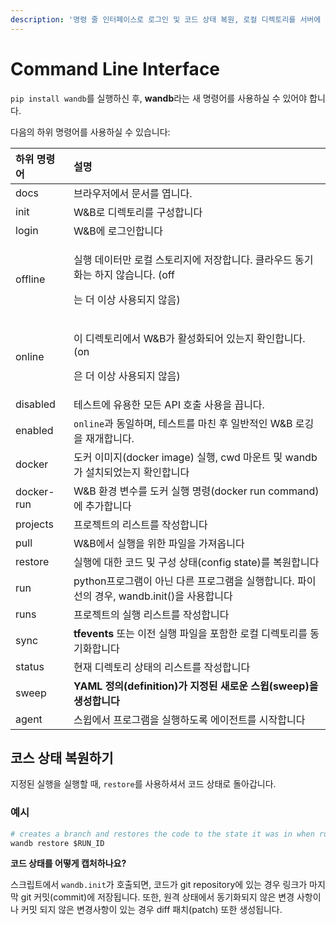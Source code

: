 ```yaml
---
description: '명령 줄 인터페이스로 로그인 및 코드 상태 복원, 로컬 디렉토리를 서버에 동기화, 그리고 초매개변수 스윕을 실행하실 수 있습니다'
---
```


# Command Line Interface

`pip install wandb`를 실행하신 후, **wandb**라는 새 명령어를 사용하실 수 있어야 합니다.  


다음의 하위 명령어를 사용하실 수 있습니다:

<table>
  <thead>
    <tr>
      <th style="text-align:left">&#xD558;&#xC704; &#xBA85;&#xB839;&#xC5B4;</th>
      <th style="text-align:left">&#xC124;&#xBA85;</th>
    </tr>
  </thead>
  <tbody>
    <tr>
      <td style="text-align:left">docs</td>
      <td style="text-align:left">&#xBE0C;&#xB77C;&#xC6B0;&#xC800;&#xC5D0;&#xC11C; &#xBB38;&#xC11C;&#xB97C;
        &#xC5FD;&#xB2C8;&#xB2E4;.</td>
    </tr>
    <tr>
      <td style="text-align:left">init</td>
      <td style="text-align:left">W&amp;B&#xB85C; &#xB514;&#xB809;&#xD1A0;&#xB9AC;&#xB97C; &#xAD6C;&#xC131;&#xD569;&#xB2C8;&#xB2E4;</td>
    </tr>
    <tr>
      <td style="text-align:left">login</td>
      <td style="text-align:left">W&amp;B&#xC5D0; &#xB85C;&#xADF8;&#xC778;&#xD569;&#xB2C8;&#xB2E4;</td>
    </tr>
    <tr>
      <td style="text-align:left">offline</td>
      <td style="text-align:left">
        <p>&#xC2E4;&#xD589; &#xB370;&#xC774;&#xD130;&#xB9CC; &#xB85C;&#xCEEC; &#xC2A4;&#xD1A0;&#xB9AC;&#xC9C0;&#xC5D0;
          &#xC800;&#xC7A5;&#xD569;&#xB2C8;&#xB2E4;. &#xD074;&#xB77C;&#xC6B0;&#xB4DC;
          &#xB3D9;&#xAE30;&#xD654;&#xB294; &#xD558;&#xC9C0; &#xC54A;&#xC2B5;&#xB2C8;&#xB2E4;.
          (off</p>
        <p>&#xB294; &#xB354; &#xC774;&#xC0C1; &#xC0AC;&#xC6A9;&#xB418;&#xC9C0; &#xC54A;&#xC74C;)</p>
      </td>
    </tr>
    <tr>
      <td style="text-align:left">online</td>
      <td style="text-align:left">
        <p>&#xC774; &#xB514;&#xB809;&#xD1A0;&#xB9AC;&#xC5D0;&#xC11C; W&amp;B&#xAC00;
          &#xD65C;&#xC131;&#xD654;&#xB418;&#xC5B4; &#xC788;&#xB294;&#xC9C0; &#xD655;&#xC778;&#xD569;&#xB2C8;&#xB2E4;.
          (on</p>
        <p>&#xC740; &#xB354; &#xC774;&#xC0C1; &#xC0AC;&#xC6A9;&#xB418;&#xC9C0; &#xC54A;&#xC74C;)</p>
      </td>
    </tr>
    <tr>
      <td style="text-align:left">disabled</td>
      <td style="text-align:left">&#xD14C;&#xC2A4;&#xD2B8;&#xC5D0; &#xC720;&#xC6A9;&#xD55C; &#xBAA8;&#xB4E0;
        API &#xD638;&#xCD9C; &#xC0AC;&#xC6A9;&#xC744; &#xB055;&#xB2C8;&#xB2E4;.</td>
    </tr>
    <tr>
      <td style="text-align:left">enabled</td>
      <td style="text-align:left"><code>online</code>&#xACFC; &#xB3D9;&#xC77C;&#xD558;&#xBA70;, &#xD14C;&#xC2A4;&#xD2B8;&#xB97C;
        &#xB9C8;&#xCE5C; &#xD6C4; &#xC77C;&#xBC18;&#xC801;&#xC778; W&amp;B &#xB85C;&#xAE45;&#xC744;
        &#xC7AC;&#xAC1C;&#xD569;&#xB2C8;&#xB2E4;.</td>
    </tr>
    <tr>
      <td style="text-align:left">docker</td>
      <td style="text-align:left">&#xB3C4;&#xCEE4; &#xC774;&#xBBF8;&#xC9C0;(docker image) &#xC2E4;&#xD589;,
        cwd &#xB9C8;&#xC6B4;&#xD2B8; &#xBC0F; wandb&#xAC00; &#xC124;&#xCE58;&#xB418;&#xC5C8;&#xB294;&#xC9C0;
        &#xD655;&#xC778;&#xD569;&#xB2C8;&#xB2E4;</td>
    </tr>
    <tr>
      <td style="text-align:left">docker-run</td>
      <td style="text-align:left">W&amp;B &#xD658;&#xACBD; &#xBCC0;&#xC218;&#xB97C; &#xB3C4;&#xCEE4; &#xC2E4;&#xD589;
        &#xBA85;&#xB839;(docker run command)&#xC5D0; &#xCD94;&#xAC00;&#xD569;&#xB2C8;&#xB2E4;</td>
    </tr>
    <tr>
      <td style="text-align:left">projects</td>
      <td style="text-align:left">&#xD504;&#xB85C;&#xC81D;&#xD2B8;&#xC758; &#xB9AC;&#xC2A4;&#xD2B8;&#xB97C;
        &#xC791;&#xC131;&#xD569;&#xB2C8;&#xB2E4;</td>
    </tr>
    <tr>
      <td style="text-align:left">pull</td>
      <td style="text-align:left">W&amp;B&#xC5D0;&#xC11C; &#xC2E4;&#xD589;&#xC744; &#xC704;&#xD55C; &#xD30C;&#xC77C;&#xC744;
        &#xAC00;&#xC838;&#xC635;&#xB2C8;&#xB2E4;</td>
    </tr>
    <tr>
      <td style="text-align:left">restore</td>
      <td style="text-align:left">&#xC2E4;&#xD589;&#xC5D0; &#xB300;&#xD55C; &#xCF54;&#xB4DC; &#xBC0F; &#xAD6C;&#xC131;
        &#xC0C1;&#xD0DC;(config state)&#xB97C; &#xBCF5;&#xC6D0;&#xD569;&#xB2C8;&#xB2E4;</td>
    </tr>
    <tr>
      <td style="text-align:left">run</td>
      <td style="text-align:left">python&#xD504;&#xB85C;&#xADF8;&#xB7A8;&#xC774; &#xC544;&#xB2CC; &#xB2E4;&#xB978;
        &#xD504;&#xB85C;&#xADF8;&#xB7A8;&#xC744; &#xC2E4;&#xD589;&#xD569;&#xB2C8;&#xB2E4;.
        &#xD30C;&#xC774;&#xC120;&#xC758; &#xACBD;&#xC6B0;, wandb.init()&#xC744;
        &#xC0AC;&#xC6A9;&#xD569;&#xB2C8;&#xB2E4;</td>
    </tr>
    <tr>
      <td style="text-align:left">runs</td>
      <td style="text-align:left">&#xD504;&#xB85C;&#xC81D;&#xD2B8;&#xC758; &#xC2E4;&#xD589; &#xB9AC;&#xC2A4;&#xD2B8;&#xB97C;
        &#xC791;&#xC131;&#xD569;&#xB2C8;&#xB2E4;</td>
    </tr>
    <tr>
      <td style="text-align:left">sync</td>
      <td style="text-align:left"><b>tfevents </b>&#xB610;&#xB294; &#xC774;&#xC804; &#xC2E4;&#xD589; &#xD30C;&#xC77C;&#xC744;
        &#xD3EC;&#xD568;&#xD55C; &#xB85C;&#xCEEC; &#xB514;&#xB809;&#xD1A0;&#xB9AC;&#xB97C;
        &#xB3D9;&#xAE30;&#xD654;&#xD569;&#xB2C8;&#xB2E4;</td>
    </tr>
    <tr>
      <td style="text-align:left">status</td>
      <td style="text-align:left">&#xD604;&#xC7AC; &#xB514;&#xB809;&#xD1A0;&#xB9AC; &#xC0C1;&#xD0DC;&#xC758;
        &#xB9AC;&#xC2A4;&#xD2B8;&#xB97C; &#xC791;&#xC131;&#xD569;&#xB2C8;&#xB2E4;</td>
    </tr>
    <tr>
      <td style="text-align:left">sweep</td>
      <td style="text-align:left"><b>YAML &#xC815;&#xC758;(definition)&#xAC00; &#xC9C0;&#xC815;&#xB41C; &#xC0C8;&#xB85C;&#xC6B4; &#xC2A4;&#xC715;(sweep)&#xC744; &#xC0DD;&#xC131;&#xD569;&#xB2C8;&#xB2E4;</b>
      </td>
    </tr>
    <tr>
      <td style="text-align:left">agent</td>
      <td style="text-align:left">&#xC2A4;&#xC715;&#xC5D0;&#xC11C; &#xD504;&#xB85C;&#xADF8;&#xB7A8;&#xC744;
        &#xC2E4;&#xD589;&#xD558;&#xB3C4;&#xB85D; &#xC5D0;&#xC774;&#xC804;&#xD2B8;&#xB97C;
        &#xC2DC;&#xC791;&#xD569;&#xB2C8;&#xB2E4;</td>
    </tr>
  </tbody>
</table>

##  **코스 상태 복원하기**

 지정된 실행을 실행할 때, `restore`를 사용하셔서 코드 상태로 돌아갑니다.

###  **예시**

```python
# creates a branch and restores the code to the state it was in when run $RUN_ID was executed
wandb restore $RUN_ID
```

 **코드 상태를 어떻게 캡처하나요?**

  스크립트에서 `wandb.init`가 호출되면, 코드가 git repository에 있는 경우 링크가 마지막 git 커밋\(commit\)에 저장됩니다. 또한, 원격 상태에서 동기화되지 않은 변경 사항이나 커밋 되지 않은 변경사항이 있는 경우 diff 패치\(patch\) 또한 생성됩니다.

